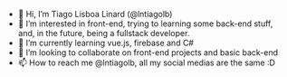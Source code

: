 - 👋 Hi, I’m Tiago Lisboa Linard (@lntiagolb)
- 👀 I’m interested in front-end, trying to learning some back-end stuff, and, in the future, being a fullstack developer.
- 🌱 I’m currently learning vue.js, firebase and C#
- 💞️ I’m looking to collaborate on front-end projects and basic back-end
- 📫 How to reach me @lntiagolb, all my social medias are the same :D

<!---
lntiagolb/lntiagolb is a ✨ special ✨ repository because its `README.md` (this file) appears on your GitHub profile.
You can click the Preview link to take a look at your changes.
--->
